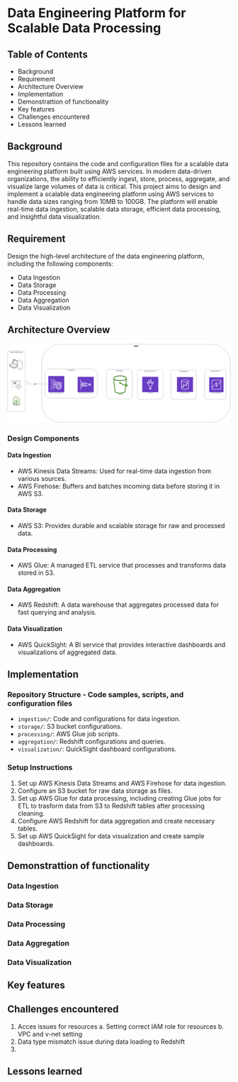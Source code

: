 # Data Engineering Platform for Scalable Data Processing

## Table of Contents
- Background
- Requirement
- Architecture Overview
- Implementation
- Demonstrattion of functionality
- Key features
- Challenges encountered
- Lessons learned

## Background
This repository contains the code and configuration files for a
scalable data engineering platform built using AWS services.
In modern data-driven organizations, the ability to efficiently
ingest, store, process, aggregate, and visualize large volumes of data
is critical. This project aims to design and implement a scalable data
engineering platform using AWS services to handle data sizes ranging
from 10MB to 100GB. The platform will enable real-time data ingestion,
scalable data storage, efficient data processing, and insightful data
visualization.

## Requirement
Design the high-level architecture of the data engineering platform, including the following components:
   - Data Ingestion
   - Data Storage
   - Data Processing
   - Data Aggregation
   - Data Visualization


## Architecture Overview
![Architecture Diagram](/Architechture-diagram.png)

### Design Components
#### Data Ingestion
- AWS Kinesis Data Streams: Used for real-time data ingestion from
various sources.
- AWS Firehose: Buffers and batches incoming data before storing it in AWS S3.

#### Data Storage
- AWS S3: Provides durable and scalable storage for raw and processed data.

#### Data Processing
- AWS Glue: A managed ETL service that processes and transforms data
stored in S3.

#### Data Aggregation
- AWS Redshift: A data warehouse that aggregates processed data for
fast querying and analysis.

#### Data Visualization
- AWS QuickSight: A BI service that provides interactive dashboards
and visualizations of aggregated data.


## Implementation
### Repository Structure - Code samples, scripts, and configuration files

- `ingestion/`: Code and configurations for data ingestion.
- `storage/`: S3 bucket configurations.
- `processing/`: AWS Glue job scripts.
- `aggregation/`: Redshift configurations and queries.
- `visualization/`: QuickSight dashboard configurations.

### Setup Instructions

1. Set up AWS Kinesis Data Streams and AWS Firehose for data ingestion.
2. Configure an S3 bucket for raw data storage as files.
3. Set up AWS Glue for data processing, including creating Glue jobs for ETL 
    to trasform data from S3 to Redshift tables after processing cleaning.
4. Configure AWS Redshift for data aggregation and create necessary tables.
5. Set up AWS QuickSight for data visualization and create sample dashboards.


## Demonstrattion of functionality
### Data Ingestion
### Data Storage
### Data Processing
### Data Aggregation
### Data Visualization


## Key features

## Challenges encountered
1. Acces issues for resources
    a. Setting correct IAM role for resources
    b. VPC and v-net setting
2. Data type mismatch issue during data loading to Redshift
3. 

## Lessons learned




